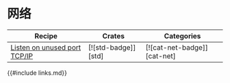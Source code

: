 # 网络


| Recipe | Crates | Categories |
|--------|--------|------------|
| [Listen on unused port TCP/IP][ex-random-port-tcp] | [![std-badge]][std] | [![cat-net-badge]][cat-net] |

[ex-random-port-tcp]: net/server.html#listen-on-unused-port-tcpip

{{#include links.md}}
